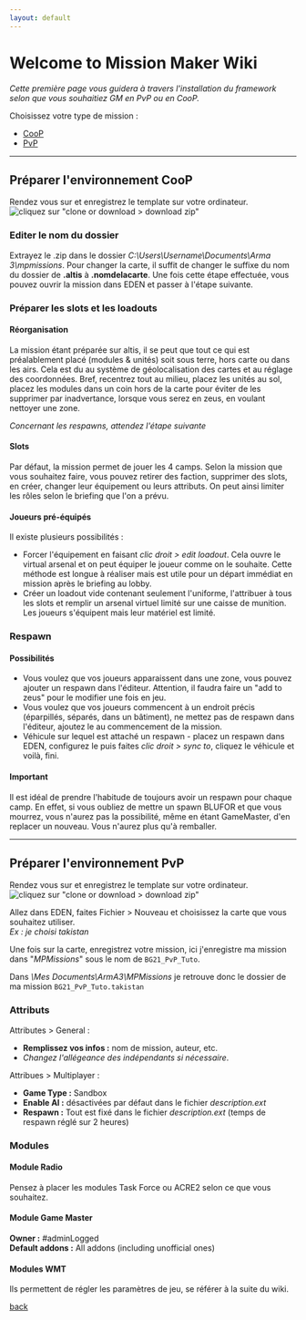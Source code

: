 ```yaml
---
layout: default
---
```


# Welcome to Mission Maker Wiki

*Cette première page vous guidera à travers l'installation du framework selon que vous souhaitiez GM en PvP ou en CooP.*

Choisissez votre type de mission :
* [CooP](#préparer-lenvironnement-coop)
* [PvP](#préparer-lenvironnement-pvp)

<hr />

## Préparer l'environnement CooP
Rendez vous sur [](https://github.com/ElTyranos/BG21_Sandbox.altis) et enregistrez le template sur votre ordinateur.
![cliquez sur "clone or download > download zip"](http://i.imgur.com/zNMBhVI.jpg)

### Editer le nom du dossier
Extrayez le .zip dans le dossier _C:\Users\Username\Documents\Arma 3\mpmissions_. 
Pour changer la carte, il suffit de changer le suffixe du nom du dossier de **.altis** à **.nomdelacarte**.
Une fois cette étape effectuée, vous pouvez ouvrir la mission dans EDEN et passer à l'étape suivante.

### Préparer les slots et les loadouts
#### Réorganisation  
La mission étant préparée sur altis, il se peut que tout ce qui est préalablement placé (modules & unités) soit sous terre, hors carte ou dans les airs. Cela est du au système de géolocalisation des cartes et au réglage des coordonnées. Bref, recentrez tout au milieu, placez les unités au sol, placez les modules dans un coin hors de la carte pour éviter de les supprimer par inadvertance, lorsque vous serez en zeus, en voulant nettoyer une zone.

_Concernant les respawns, attendez l'étape suivante_

#### Slots    
Par défaut, la mission permet de jouer les 4 camps. Selon la mission que vous souhaitez faire, vous pouvez retirer des faction, supprimer des slots, en créer, changer leur équipement ou leurs attributs. On peut ainsi limiter les rôles selon le briefing que l'on a prévu.  
  
#### Joueurs pré-équipés  
Il existe plusieurs possibilités :  
* Forcer l'équipement en faisant _clic droit > edit loadout_. Cela ouvre le virtual arsenal et on peut équiper le joueur comme on le souhaite. Cette méthode est longue à réaliser mais est utile pour un départ immédiat en mission après le briefing au lobby.
* Créer un loadout vide contenant seulement l'uniforme, l'attribuer à tous les slots et remplir un arsenal virtuel limité sur une caisse de munition. Les joueurs s'équipent mais leur matériel est limité.

### Respawn
#### Possibilités
* Vous voulez que vos joueurs apparaissent dans une zone, vous pouvez ajouter un respawn dans l'éditeur. Attention, il faudra faire un "add to zeus" pour le modifier une fois en jeu.
* Vous voulez que vos joueurs commencent à un endroit précis (éparpillés, séparés, dans un bâtiment), ne mettez pas de respawn dans l'éditeur, ajoutez le au commencement de la mission.
* Véhicule sur lequel est attaché un respawn - placez un respawn dans EDEN, configurez le puis faites _clic droit > sync to_, cliquez le  véhicule et voilà, fini.

#### Important
Il est idéal de prendre l'habitude de toujours avoir un respawn pour chaque camp. En effet, si vous oubliez de mettre un spawn BLUFOR et que vous mourrez, vous n'aurez pas la possibilité, même en étant GameMaster, d'en replacer un nouveau. Vous n'aurez plus qu'à remballer.

<hr />

## Préparer l'environnement PvP
Rendez vous sur [](https://github.com/ElTyranos/BG21_PvP) et enregistrez le template sur votre ordinateur.
![cliquez sur "clone or download > download zip"](http://i.imgur.com/Zp2sHXa.jpg)

Allez dans EDEN, faites Fichier > Nouveau et choisissez la carte que vous souhaitez utiliser.  
_Ex : je choisi takistan_

Une fois sur la carte, enregistrez votre mission, ici j'enregistre ma mission dans "_MPMissions_" sous le nom de `BG21_PvP_Tuto`.

Dans _\Mes Documents\ArmA3\MPMissions_ je retrouve donc le dossier de ma mission `BG21_PvP_Tuto.takistan`

### __Attributs__
Attributes > General :  
* **Remplissez  vos infos :** nom de mission, auteur, etc.  
* _Changez l'allégeance des indépendants si nécessaire_.  
  
Attribues > Multiplayer :
* **Game Type :** Sandbox  
* **Enable AI :** désactivées par défaut dans le fichier _description.ext_
* **Respawn :** Tout est fixé dans le fichier _description.ext_ (temps de respawn réglé sur 2 heures)

### __Modules__
#### Module Radio  
Pensez à placer les modules Task Force ou ACRE2 selon ce que vous souhaitez.  
  
#### Module Game Master  
**Owner :** #adminLogged  
**Default addons :** All addons (including unofficial ones)  

#### Modules WMT  
Ils permettent de régler les paramètres de jeu, se référer à la suite du wiki.


[back](./)
